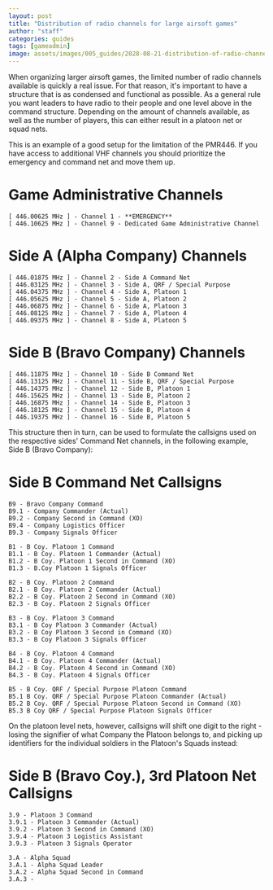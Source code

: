 ```yaml
---
layout: post
title: "Distribution of radio channels for large airsoft games"
author: "staff"
categories: guides
tags: [gameadmin]
image: assets/images/005_guides/2028-08-21-distribution-of-radio-channels-for-large-games/channeldistribution.png
---
```


When organizing larger airsoft games, the limited number of radio channels available is quickly a real issue.
For that reason, it's important to have a structure that is as condensed and functional as possible.
As a general rule you want leaders to have radio to their people and one level above in the command structure. Depending on the amount of channels available, as well as the number of players, this can either result in a platoon net or squad nets.

This is an example of a good setup for the limitation of the PMR446.
If you have access to additional VHF channels you should prioritize the emergency and command net and move them up. 


# Game Administrative Channels #

```
[ 446.00625 MHz ] - Channel 1 - **EMERGENCY** 
[ 446.10625 MHz ] - Channel 9 - Dedicated Game Administrative Channel
```

# Side A (Alpha Company) Channels #

```
[ 446.01875 MHz ] - Channel 2 - Side A Command Net
[ 446.03125 MHz ] - Channel 3 - Side A, QRF / Special Purpose
[ 446.04375 MHz ] - Channel 4 - Side A, Platoon 1
[ 446.05625 MHz ] - Channel 5 - Side A, Platoon 2
[ 446.06875 MHz ] - Channel 6 - Side A, Platoon 3
[ 446.08125 MHz ] - Channel 7 - Side A, Platoon 4
[ 446.09375 MHz ] - Channel 8 - Side A, Platoon 5
```

# Side B (Bravo Company) Channels #

```
[ 446.11875 MHz ] - Channel 10 - Side B Command Net
[ 446.13125 MHz ] - Channel 11 - Side B, QRF / Special Purpose
[ 446.14375 MHz ] - Channel 12 - Side B, Platoon 1
[ 446.15625 MHz ] - Channel 13 - Side B, Platoon 2
[ 446.16875 MHz ] - Channel 14 - Side B, Platoon 3
[ 446.18125 MHz ] - Channel 15 - Side B, Platoon 4
[ 446.19375 MHz ] - Channel 16 - Side B, Platoon 5
```


This structure then in turn, can be used to formulate the callsigns used on the respective sides' Command Net channels, in the following example, Side B (Bravo Company): 



# Side B Command Net Callsigns #

```
B9 - Bravo Company Command
B9.1 - Company Commander (Actual)
B9.2 - Company Second in Command (XO)
B9.4 - Company Logistics Officer
B9.3 - Company Signals Officer

B1 - B Coy. Platoon 1 Command
B1.1 - B Coy. Platoon 1 Commander (Actual)
B1.2 - B Coy. Platoon 1 Second in Command (XO)
B1.3 - B.Coy Platoon 1 Signals Officer

B2 - B Coy. Platoon 2 Command
B2.1 - B Coy. Platoon 2 Commander (Actual)
B2.2 - B Coy. Platoon 2 Second in Command (XO)
B2.3 - B Coy. Platoon 2 Signals Officer

B3 - B Coy. Platoon 3 Command
B3.1 - B Coy Platoon 3 Commander (Actual)
B3.2 - B Coy Platoon 3 Second in Command (XO)
B3.3 - B Coy Platoon 3 Signals Officer

B4 - B Coy. Platoon 4 Command
B4.1 - B Coy. Platoon 4 Commander (Actual)
B4.2 - B Coy. Platoon 4 Second in Command (XO)
B4.3 - B Coy. Platoon 4 Signals Officer

B5 - B Coy. QRF / Special Purpose Platoon Command
B5.1 B Coy. QRF / Special Purpose Platoon Commander (Actual)
B5.2 B Coy. QRF / Special Purpose Platoon Second in Command (XO)
B5.3 B Coy QRF / Special Purpose Platoon Signals Officer
```

On the platoon level nets, however, callsigns will shift one digit to the right - losing the signifier of what Company the Platoon belongs to, and picking up identifiers for the individual soldiers in the Platoon's Squads instead: 


# Side B (Bravo Coy.), 3rd Platoon Net Callsigns #

```
3.9 - Platoon 3 Command
3.9.1 - Platoon 3 Commander (Actual)
3.9.2 - Platoon 3 Second in Command (XO)
3.9.4 - Platoon 3 Logistics Assistant
3.9.3 - Platoon 3 Signals Operator

3.A - Alpha Squad
3.A.1 - Alpha Squad Leader
3.A.2 - Alpha Squad Second in Command
3.A.3 - 
```
